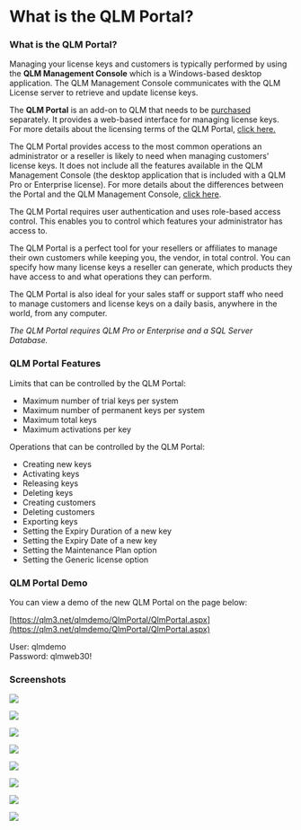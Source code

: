 # What is the QLM Portal?

### What is the QLM Portal?

Managing your license keys and customers is typically performed by using the **QLM Management Console** which is a Windows-based desktop application. The QLM Management Console communicates with the QLM License server to retrieve and update license keys.

The **QLM Portal** is an add-on to QLM that needs to be [purchased](https://soraco.co/product/qlm-portal) separately. It provides a web-based interface for managing license keys. For more details about the licensing terms of the QLM Portal, [click here.](https://support.soraco.co/hc/en-us/articles/203059944-QLM-Portal-Licensing-Terms)&#x20;

The QLM Portal provides access to the most common operations an administrator or a reseller is likely to need when managing customers' license keys. It does not include all the features available in the QLM Management Console (the desktop application that is included with a QLM Pro or Enterprise license). For more details about the differences between the Portal and the QLM Management Console, [click here](../faq/difference-between-the-license-expiry-date-and-the-maintenance-plan-expiry-date.md).

The QLM Portal requires user authentication and uses role-based access control. This enables you to control which features your administrator has access to.

The QLM Portal is a perfect tool for your resellers or affiliates to manage their own customers while keeping you, the vendor, in total control. You can specify how many license keys a reseller can generate, which products they have access to and what operations they can perform.

The QLM Portal is also ideal for your sales staff or support staff who need to manage customers and license keys on a daily basis, anywhere in the world, from any computer.

_The QLM Portal requires QLM Pro or Enterprise and a SQL Server Database._

### &#x20;QLM Portal Features

Limits that can be controlled by the QLM Portal:

* Maximum number of trial keys per system
* Maximum number of permanent keys per system
* Maximum total keys
* Maximum activations per key

Operations that can be controlled by the QLM Portal:

* Creating new keys
* Activating keys
* Releasing keys
* Deleting keys
* Creating customers
* Deleting customers
* Exporting keys
* Setting the Expiry Duration of a new key
* Setting the Expiry Date of a new key
* Setting the Maintenance Plan option
* Setting the Generic license option

### &#x20;QLM Portal Demo

&#x20;You can view a demo of the new QLM Portal on the page below:

[https://qlm3.net/qlmdemo/QlmPortal/QlmPortal.aspx](https://qlm3.net/qlmdemo/QlmPortal/QlmPortal.aspx)

User: qlmdemo\
Password: qlmweb30!

### &#x20;Screenshots

![](https://support.soraco.co/hc/article\_attachments/115016637223/mceclip0.png)

&#x20;

![](https://support.soraco.co/hc/article\_attachments/115016451726/mceclip1.png)

![](https://support.soraco.co/hc/article\_attachments/115016451746/mceclip2.png)

![](https://support.soraco.co/hc/article\_attachments/115016637243/mceclip3.png)

![](https://support.soraco.co/hc/article\_attachments/115016637263/mceclip4.png)

![](https://support.soraco.co/hc/article\_attachments/115016451766/mceclip5.png)

&#x20;

&#x20;

![](https://support.soraco.co/hc/article\_attachments/360000530643/mceclip0.png)

&#x20;

![](https://support.soraco.co/hc/article\_attachments/360000535666/mceclip1.png)

&#x20;

